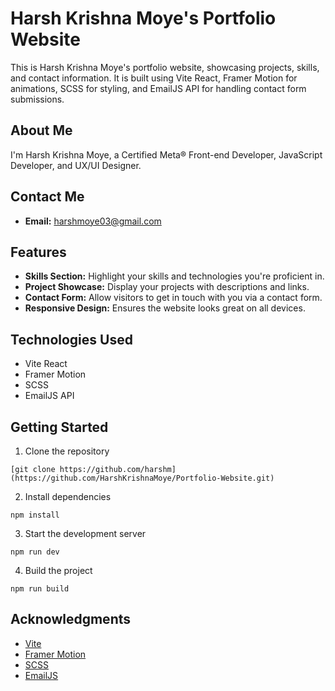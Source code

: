 
# Harsh Krishna Moye's Portfolio Website

This is Harsh Krishna Moye's portfolio website, showcasing projects, skills, and contact information. It is built using Vite React, Framer Motion for animations, SCSS for styling, and EmailJS API for handling contact form submissions.

## About Me

I'm Harsh Krishna Moye, a Certified Meta® Front-end Developer, JavaScript Developer, and UX/UI Designer.

## Contact Me

- **Email:** harshmoye03@gmail.com

## Features

- **Skills Section:** Highlight your skills and technologies you're proficient in.
- **Project Showcase:** Display your projects with descriptions and links.
- **Contact Form:** Allow visitors to get in touch with you via a contact form.
- **Responsive Design:** Ensures the website looks great on all devices.

## Technologies Used

- Vite React
- Framer Motion
- SCSS
- EmailJS API

## Getting Started

1. Clone the repository

```
[git clone https://github.com/harshm](https://github.com/HarshKrishnaMoye/Portfolio-Website.git)
```

2. Install dependencies

```
npm install
```

3. Start the development server

```
npm run dev
```

4. Build the project

```
npm run build
``` 
## Acknowledgments

- [Vite](https://vitejs.dev/)
- [Framer Motion](https://www.framer.com/motion/)
- [SCSS](https://sass-lang.com/)
- [EmailJS](https://www.emailjs.com/)


